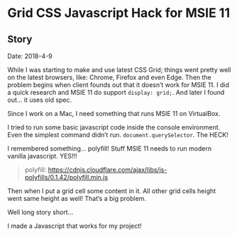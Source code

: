 # Grid CSS Javascript Hack for MSIE 11


## Story
Date: 2018-4-9

While I was starting to make and use latest CSS Grid; things went pretty well on the latest browsers, like: Chrome, Firefox and even Edge.
Then the problem begins when client founds out that it doesn’t work for MSIE 11.
I did a quick research and MSIE 11 do support `display: grid;`. And later I found out... it uses old spec.

Since I work on a Mac, I need something that runs MSIE 11 on VirtualBox.

I tried to run some basic javascript code inside the console environment.
Even the simplest command didn’t run. `document.querySelector`. The HECK!

I remembered something&hellip; polyfill! Stuff MSIE 11 needs to run modern vanilla javascript. YES!!!

> polyfill: https://cdnjs.cloudflare.com/ajax/libs/js-polyfills/0.1.42/polyfill.min.js

Then when I put a grid cell some content in it. All other grid cells height went same height as well! That’s a big problem.

Well long story short&hellip;

I made a Javascript that works for my project!